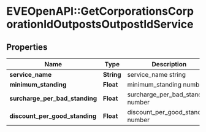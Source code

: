 # EVEOpenAPI::GetCorporationsCorporationIdOutpostsOutpostIdService

## Properties
Name | Type | Description | Notes
------------ | ------------- | ------------- | -------------
**service_name** | **String** | service_name string | 
**minimum_standing** | **Float** | minimum_standing number | 
**surcharge_per_bad_standing** | **Float** | surcharge_per_bad_standing number | 
**discount_per_good_standing** | **Float** | discount_per_good_standing number | 


